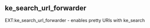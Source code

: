 ## ke_search_url_forwarder

EXT:ke_search_url_forwarder - enables pretty URls with ke_search



<form method="post" id="searchForm" name="form_kesearch_pi1"  action="{f:uri.page( pageUid: '{targetpage}' pageType: '884422' )}">